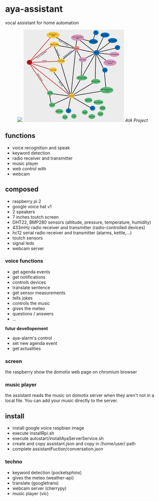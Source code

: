 # aya-assistant
vocal assistant for home automation

<p align="center">
  <img src="./img/aya.jpg" height="300">
  <img src="./img/plan.png" height="300">
  <em>AIA Project</em>
</p>

## functions

* voice recognition and speak
* keyword detection
* radio receiver and transmitter
* music player
* web control with 
* webcam

## composed

* raspberry pi 2
* google voice hat v1
* 2 speakers
* 7 inches toutch screen
* DHT22, BMP280 sensors (altitude, pressure, temperature, humidity)
* 433mHz radio receiver and transmitter (radio-controlled devices)
* hc12 serial radio receiver and transmitter (alarms, kettle,...)
* toutch sensors
* signal leds
* webcam server

### voice functions

* get agenda events
* get notifications
* controls devices
* translate sentence
* get sensor measurements
* tells jokes
* controls the music
* gives the meteo
* questions / answers
* ...

__futur devellopement__

* aya-alarm's control
* set new agenda event
* get actualities

### screen

the raspberry show the domotix web page on chromium browser

### music player

the assistant reads the music on domotix server when they aren't not in a local file. You can add your music directly to the server. 

## install

* install google voice raspbian image
* execute installRpi.sh
* execute autostart/installAyaServerService.sh
* create and copy assistant.json and copy in /home/user/ path 
* complete assistantFuction/conversation.json

### techno

* keyword detection (pocketsphinx)
* gives the meteo (weather-api)
* translate (googletrans)
* webcam server (cherrypy)
* music player (vlc)
